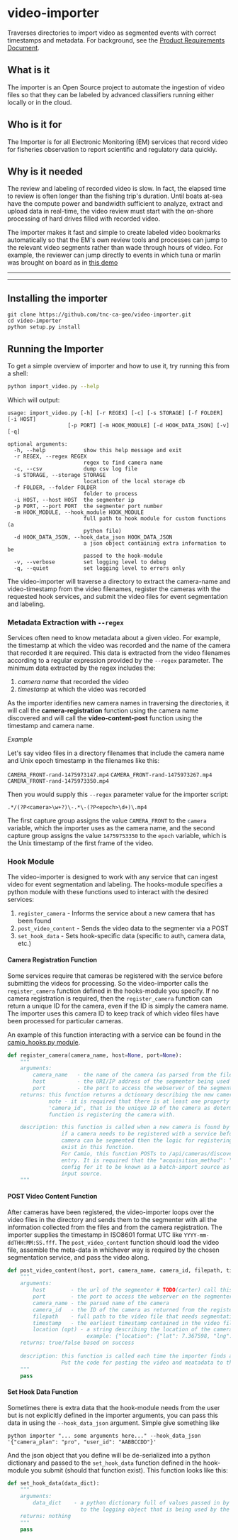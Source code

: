 video-importer
==============

Traverses directories to import video as segmented events with correct timestamps and metadata. 
For background, see the [Product Requirements Document](https://docs.google.com/document/d/1TTkzQqDA9KoKL5RvhYVJqtrcXoDJuwyFnCnorg_VM30/edit?usp=sharing).

## What is it
The importer is an Open Source project to automate the ingestion of video files so that they can be labeled by advanced classifiers
running either locally or in the cloud.

## Who is it for
The Importer is for all Electronic Monitoring (EM) services that record video for fisheries observation to report scientific and
regulatory data quickly.

## Why is it needed
The review and labeling of recorded video is slow. In fact, the elapsed time to review is often longer than the fishing trip's duration.
Until boats at-sea have the compute power and bandwidth sufficient to analyze, extract and upload data in real-time, the video review must
start with the on-shore processing of hard drives filled with recorded video. 

The importer makes it fast and simple to create labeled video bookmarks automatically so that the EM's own review tools and processes can
jump to the relevant video segments rather than wade through hours of video. For example, the reviewer can jump directly to events in
which tuna or marlin was brought on board as in [this demo](https://www.youtube.com/watch?v=0BUWRHd_jss&feature=youtu.be)


--------
--------

## Installing the importer

```
git clone https://github.com/tnc-ca-geo/video-importer.git
cd video-importer
python setup.py install
```


## Running the Importer

To get a simple overview of importer and how to use it, try running this from a shell:

```sh
python import_video.py --help
```

Which will output:

```man
usage: import_video.py [-h] [-r REGEX] [-c] [-s STORAGE] [-f FOLDER] [-i HOST]
                   [-p PORT] [-m HOOK_MODULE] [-d HOOK_DATA_JSON] [-v] [-q]

optional arguments:
  -h, --help            show this help message and exit
  -r REGEX, --regex REGEX
                        regex to find camera name
  -c, --csv             dump csv log file
  -s STORAGE, --storage STORAGE
                        location of the local storage db
  -f FOLDER, --folder FOLDER
                        folder to process
  -i HOST, --host HOST  the segmenter ip
  -p PORT, --port PORT  the segmenter port number
  -m HOOK_MODULE, --hook_module HOOK_MODULE
                        full path to hook module for custom functions (a
                        python file)
  -d HOOK_DATA_JSON, --hook_data_json HOOK_DATA_JSON
                        a json object containing extra information to be
                        passed to the hook-module
  -v, --verbose         set logging level to debug
  -q, --quiet           set logging level to errors only
```

The video-importer will traverse a directory to extract the camera-name and video-timestamp from the video filenames,
register the cameras with the requested hook services, and submit the video files for event segmentation and labeling.

### Metadata Extraction with `--regex`

Services often need to know metadata about a given video. For example, the timestamp at which the video was recorded and 
the name of the camera that recorded it are required. 
This data is extracted from the video filenames according to a regular expression provided by the `--regex` parameter.
The minimum data extracted by the regex includes the:

1. *camera name* that recorded the video
2. *timestamp* at which the video was recorded

As the importer identifies new camera names in traversing the directories,  it will call the **camera-registration** function using
the camera name discovered and will call the **video-content-post** function using the timestamp and camera name.

*Example*

Let's say video files in a directory filenames that include the camera name and Unix epoch timestamp in the filenames like this:

`CAMERA_FRONT-rand-1475973147.mp4`
`CAMERA_FRONT-rand-1475973267.mp4`
`CAMERA_FRONT-rand-1475973350.mp4`

Then you would supply this `--regex` parameter value for the importer script:

`.*/(?P<camera>\w+?)\-.*\-(?P<epoch>\d+)\.mp4`

The first capture group assigns the value `CAMERA_FRONT` to the `camera` variable, which the importer uses as the camera name, and 
the second capture group assigns the value `14759753350` to the `epoch` variable, which is the Unix timestamp of the first frame of the video.


### Hook Module

The video-importer is designed to work with any service that can ingest video for event segmentation and labeling. 
The hooks-module specifies a python module with these functions used to interact with the desired services:

1. `register_camera` - Informs the service about a new camera that has been found
2. `post_video_content` - Sends the video data to the segmenter via a POST
3. `set_hook_data` - Sets hook-specific data (specific to auth, camera data, etc.)


#### Camera Registration Function

Some services require that cameras be registered with the service before submitting the videos for processing.
So the video-importer calls the `register_camera` function defined in the hooks-module you specify. 
If no camera registration is required, then the `register_camera` function can return a unique ID for the camera, even 
if the ID is simply the camera name. 
The importer uses this camera ID to keep track of which video files have been processed for particular cameras.

An example of this function interacting with a service can be found in the [camio_hooks.py module](https://github.com/CamioCam/examples/blob/master/batch_import/camio_hooks.py).

```python
def register_camera(camera_name, host=None, port=None):
    """
    arguments:
        camera_name   - the name of the camera (as parsed from the filename)
        host          - the URI/IP address of the segmenter being used
        port          - the port to access the webserver of the segmenter
    returns: this function returns a dctionary describing the new camera, including the camera ID
             note - it is required that there is at least one property in this dictionary called
             'camera_id', that is the unique ID of the camera as determined by the service this
             function is registering the camera with.

    description: this function is called when a new camera is found by the import script,
                 if a camera needs to be registered with a service before content from that
                 camera can be segmented then the logic for registering the camera should
                 exist in this function.
                 For Camio, this function POSTs to /api/cameras/discovered with the new camera
                 entry. It is required that the "acquisition_method": "batch" set in the camera
                 config for it to be known as a batch-import source as opposed to a real-time
                 input source.
    """
```

#### POST Video Content Function

After cameras have been registered, the video-importer loops over the video files in the directory and sends
them to the segmenter with all the information collected from the files and from the camera registration.
The importer supplies the timestamp in ISO8601 format UTC like `YYYY-mm-ddTHH:MM:SS.fff`. 
The `post_video_content` function should load the video file, assemble the meta-data in whichever way is required by 
the chosen segmentation service, and pass the video along.


```python
def post_video_content(host, port, camera_name, camera_id, filepath, timestamp, latlng=None):
    """
    arguments:
        host        - the url of the segmenter # TODO(carter) call this url or server since host is confusing.
        port        - the port to access the webserver on the segmenter
        camera_name - the parsed name of the camera
        camera_id   - the ID of the camera as returned from the register_camera function
        filepath    - full path to the video file that needs segmentation
        timestamp   - the earliest timestamp contained in the video file
        location (opt) - a string describing the location of the camera. 
                         example: {"location": {"lat": 7.367598, "lng":134.706975}, "accuracy":5.0}
    returns: true/false based on success
    
    description: this function is called each time the importer finds a video for a specific camera. 
                 Put the code for posting the video and meatadata to the segmenter inside this function.
    """
    pass
```

#### Set Hook Data Function

Sometimes there is extra data that the hook-module needs from the user but is not explicitly defined in the importer arguments,
you can pass this data in using the `--hook_data_json` argument. Simple give something like 

```
python importer "... some arguments here..." --hook_data_json '{"camera_plan": "pro", "user_id": "AABBCCDD"}'
```

And the json object that you define will be de-serialized into a python dictionary and passed to the `set_hook_data` function defined
in the hook-module you submit (should that function exist). This function looks like this:

```python
def set_hook_data(data_dict):
    """
    arguments:
        data_dict    - a python dictionary full of values passed in by the user in the `--hook_data_json` argument. Includes a reference
                       to the logging object that is being used by the importer so that the hooks-module can log in a similar fashion
    returns: nothing
    """
    pass
```


